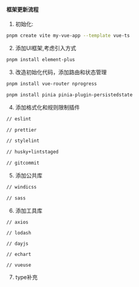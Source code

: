 #### 框架更新流程
1. 初始化:
```bash
pnpm create vite my-vue-app --template vue-ts
```
2. 添加UI框架,考虑引入方式
```bash
pnpm install element-plus
```
3. 改造初始化代码，添加路由和状态管理
```bash
pnpm install vue-router nprogress

pnpm install pinia pinia-plugin-persistedstate
```

4. 添加格式化和规则限制插件
```bash
// eslint

// prettier

// stylelint

// husky+lintstaged

// gitcommit
```

5. 添加公共库
```bash
// windicss

// sass


```

6. 添加工具库
```
// axios

// lodash

// dayjs

// echart

// vueuse

```

7. type补充


